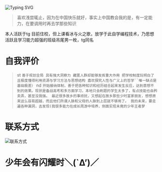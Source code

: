![Typing SVG](https://readme-typing-svg.herokuapp.com?color=%23000000&size=35&duration=4000&center=true&vCenter=true&multiline=false&width=500&height=100&lines=Hi👋我是SJC;一名来自福建的高三学生)

> 喜欢浅尝辄止，因为在中国快乐就好，事实上中国教会我的是，有一定能力，在要调用时再去学那些知识

本人活跃于tg  目前住校，但上课看冰与火之歌，放学于此自学编程技术，乃思想活跃且学习能力超强的班级吊尾男一枚，tg同名

# 自我评价
> st
`善于规划全局 具有强大洞察力 藏匿人群却能够发挥重大作用 把学校制度玩明白了且极度懂得利用资源与学习方法与思想结构 喜欢探究人性与广义上的哲学``唯一缺点是基础极差）`
> nd
`开始接纳体制，善于把各种知识和经历结合起来发生反应，达到意想不到的效果。现状是备战高考和多方面学习，本地只会刷题的学生太多了，有点技能也自矜卖弄，甚至没我强。
最近很多故乡的事烦扰，又想起在故乡那些少时富家朋友，想想原来这么容易超越，而且他们所谓人脉和父母的人脉到上层就不够用了。
我的未来，要走遍各种漏洞，去发现(我很多能力在成长周游中培养，侧面实现未竟的少年王者梦`
# 联系方式
![联系方式](https://t.me/ulery)

# 少年会有闪耀时＼(`Δ’)／
<!--
**Ulery/Ulery** is a ✨ _special_ ✨ repository because its `README.md` (this file) appears on your GitHub profile.

Here are some ideas to get you started:

- 🔭 I’m currently working on ...
- 🌱 I’m currently learning ...
- 👯 I’m looking to collaborate on ...
- 🤔 I’m looking for help with ...
- 💬 Ask me about ...
- 📫 How to reach me: ...
- 😄 Pronouns: ...
- ⚡ Fun fact: ...
-->
